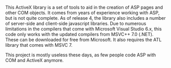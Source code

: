 This ActiveX library is a set of tools to aid in the creation of ASP pages and other COM objects.  It comes from years of experience working with ASP, but is not quite complete. As of release 4, the library also includes a number of server-side and client-side javascript libraries. Due to numerous limitations in the compilers that come with Microsoft Visual Studio 6.x, this code only works with the updated compilers from MSVC++ 7.0 (.NET). These can be downloaded for free from Microsoft. It also requires the ATL library that comes with MSVC 7.

This project is mostly useless these days, as few people code ASP with COM and ActiveX anymore.